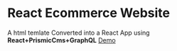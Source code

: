 # React Ecommerce Website
A html temlate Converted into a React App using
**React+PrismicCms+GraphQL**
[Demo](https://react-eecommerce.netlify.com/)

